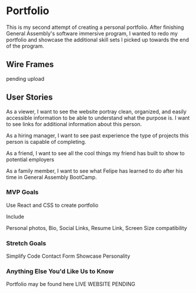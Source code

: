 # Portfolio
This is my second attempt of creating a personal portfolio. After finishing General Assembly's software immersive program, I wanted to redo my portfolio and showcase the additional skill sets I picked up towards the end of the program. 
## Wire Frames
pending upload
## User Stories
As a viewer, I want to see the website portray clean, organized, and easily accessible information to be able to understand what the purpose is. I want to see links for additional information about this person. 

As a hiring manager, I want to see past experience the type of projects this person is capable of completing. 

As a friend, I want to see all the cool things my friend has built to show to potential employers

As a family member, I want to see what Felipe has learned to do after his time in General Assembly BootCamp. 

### MVP Goals

Use React and CSS to create portfolio

Include 

Personal photos,
Bio,
Social Links,
Resume Link,
Screen Size compatibility

### Stretch Goals
Simplify Code
Contact Form
Showcase Personality

### Anything Else You'd Like Us to Know

Portfolio may be found here LIVE WEBSITE PENDING
